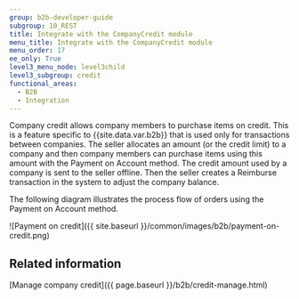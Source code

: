 ```yaml
---
group: b2b-developer-guide
subgroup: 10_REST
title: Integrate with the CompanyCredit module
menu_title: Integrate with the CompanyCredit module
menu_order: 17
ee_only: True
level3_menu_node: level3child
level3_subgroup: credit
functional_areas:
  - B2B
  - Integration
---
```


Company credit allows company members to purchase items on credit. This is a feature specific to {{site.data.var.b2b}} that is used only for transactions between companies. The seller allocates an amount (or the credit limit) to a company and then company members can purchase items using this amount with the Payment on Account method. The credit amount used by a company is sent to the seller offline. Then the seller creates a Reimburse transaction in the system to adjust the company balance.

The following diagram illustrates the process flow of orders using the Payment on Account method.

![Payment on credit]({{ site.baseurl }}/common/images/b2b/payment-on-credit.png)

## Related information

[Manage company credit]({{ page.baseurl }}/b2b/credit-manage.html)
